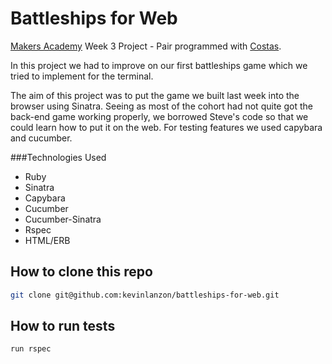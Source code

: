 Battleships for Web
================= 

[Makers Academy](http://www.makersacademy.com/) Week 3 Project - Pair programmed with [Costas](https://github.com/costassarris).

In this project we had to improve on our first battleships game which we tried to implement for the terminal. 
 
The aim of this project was to put the game we built last week into the browser using Sinatra. Seeing as most of the cohort had not quite got the back-end game working properly, we borrowed Steve's code so that we could learn how to put it on the web. For testing features we used capybara and cucumber.

###Technologies Used

- Ruby
- Sinatra
- Capybara
- Cucumber
- Cucumber-Sinatra
- Rspec
- HTML/ERB

How to clone this repo
----
```sh
git clone git@github.com:kevinlanzon/battleships-for-web.git
```

How to run tests
----
```sh
run rspec
```




